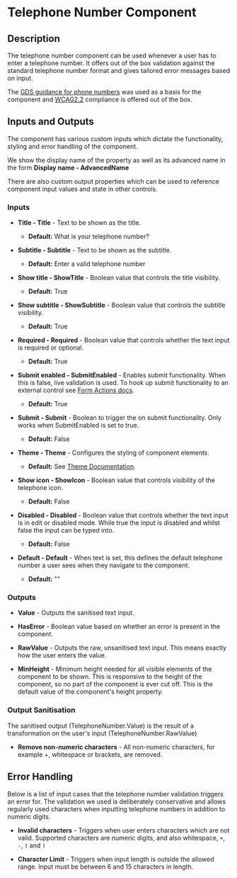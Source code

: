 # Telephone Number Component

## Description

The telephone number component can be used whenever a user has to enter a telephone number. It offers out of the box validation against the standard telephone number format and gives tailored error messages based on input.

The [GDS guidance for phone numbers](https://design-system.service.gov.uk/patterns/phone-numbers/) was used as a basis for the component and [WCAG2.2](https://www.w3.org/WAI/WCAG22/Understanding/) compliance is offered out of the box.

## Inputs and Outputs

The component has various custom inputs which dictate the functionality, styling and error handling of the component. 

We show the display name of the property as well as its advanced name in the form **Display name - AdvancedName**

There are also custom output properties which can be used to reference component input values and state in other controls. 

### Inputs

- **Title - Title** - Text to be shown as the title.
    - **Default:** What is your telephone number?

- **Subtitle - Subtitle** - Text to be shown as the subtitle.
    - **Default:** Enter a valid telephone number

- **Show title - ShowTitle** - Boolean value that controls the title visibility.
    - **Default:** True

- **Show subtitle - ShowSubtitle** - Boolean value that controls the subtitle visibility.
    - **Default:** True

- **Required - Required** - Boolean value that controls whether the text input is required or optional.
    - **Default:** True

- **Submit enabled - SubmitEnabled** - Enables submit functionality. When this is false, live validation is used. To hook up submit functionality to an external control see [Form Actions docs](./../FormActions.md).
    - **Default:** True

- **Submit - Submit** - Boolean to trigger the on submit functionality. Only works when SubmitEnabled is set to true.
    - **Default:** False

- **Theme - Theme** - Configures the styling of component elements. 
    - **Default:** See [Theme Documentation](../Theme.md).

- **Show icon - ShowIcon** - Boolean value that controls visibility of the telephone icon.
    - **Default:** False

- **Disabled - Disabled** - Boolean value that controls whether the text input is in edit or disabled mode. While true the input is disabled and whilst false the input can be typed into.
    - **Default:** False

- **Default - Default** - When text is set, this defines the default telephone number a user sees when they navigate to the component.
    - **Default:** ""

### Outputs

- **Value** - Outputs the sanitised text input.

- **HasError** - Boolean value based on whether an error is present in the component.

- **RawValue** - Outputs the raw, unsanitised text input. This means exactly how the user enters the value.

- **MinHeight** - Minimum height needed for all visible elements of the component to be shown. This is responsive to the height of the component, so no part of the component is ever cut off. This is the default value of the component's height property.

### Output Sanitisation

The sanitised output (TelephoneNumber.Value) is the result of a transformation on the user's input (TelephoneNumber.RawValue)

- **Remove non-numeric characters** - All non-numeric characters, for example +, whitespace or brackets, are removed.

## Error Handling

Below is a list of input cases that the telephone number validation triggers an error for. The validation we used is deliberately conservative and allows regularly used characters when inputting telephone numbers in addition to numeric digits.

- **Invalid characters** - Triggers when user enters characters which are not valid. Supported characters are numeric digits, and also whitespace, `+`, `-`, `(` and `)`

- **Character Limit** - Triggers when input length is outside the allowed range. Input must be between 6 and 15 characters in length. 
